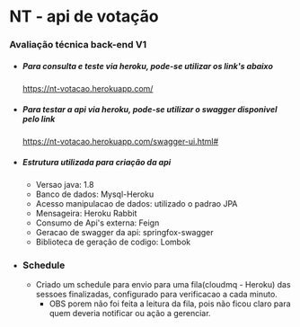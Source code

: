 # NT - api de votação
### Avaliação técnica back-end V1

- ##### Para consulta e teste via heroku, pode-se utilizar os link's abaixo
    https://nt-votacao.herokuapp.com/

- ##### Para testar a api via heroku, pode-se utilizar o swagger disponivel pelo link 
    https://nt-votacao.herokuapp.com/swagger-ui.html#

- ##### Estrutura utilizada para criação da api
    * Versao java: 1.8 
    * Banco de dados: Mysql-Heroku
    * Acesso manipulacao de dados: utilizado o padrao JPA
    * Mensageira: Heroku Rabbit 
    * Consumo de Api's externa: Feign
    * Geracao de swagger da api: springfox-swagger
    * Biblioteca de geração de codigo: Lombok
    
* ### Schedule
    *   Criado um schedule para envio para uma fila(cloudmq - Heroku) das sessoes finalizadas, configurado para verificacao a cada minuto.
        *   OBS porem não foi feita a leitura da fila, pois não ficou claro para quem deveria notificar ou ação a gerenciar.

